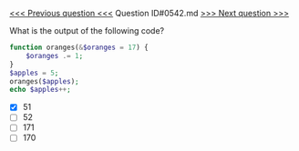 [<<< Previous question <<<](0541.md)  Question ID#0542.md  [>>> Next question >>>](0543.md) 

What is the output of the following code?

```php
function oranges(&$oranges = 17) {
    $oranges .= 1;
}
$apples = 5;
oranges($apples);
echo $apples++;
```

- [x] 51
- [ ] 52
- [ ] 171
- [ ] 170
